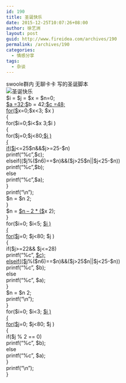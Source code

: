 ```yaml
---
id: 190
title: 圣诞快乐
date: 2015-12-25T10:07:26+08:00
author: 徐艺洲
layout: post
guid: http://www.fireidea.com/archives/190
permalink: /archives/190
categories:
  - 情感分享
tags:
  - 杂谈
---
```

<div id="sina_keyword_ad_area2" class="articalContent   newfont_family">
  <div>
    swoole群内 无聊卡卡 写的圣诞脚本
  </div>
  
  <div>
    <img src="http://simg.sinajs.cn/blog7style/images/common/sg_trans.gif" real_src ="http://ww3.sinaimg.cn/large/54ef3989jw1ezbofuirruj20e408adhf.jpg" ALT="圣诞快乐" TITLE="圣诞快乐" />
  </div>
  
  <div>
    <?php
  </div>
  
  <div>
    $i = $j = $x = $n=0;
  </div>
  
  <div>
    <a RENDER="ext" HREF="http://weibo.com/p/23067732;">$a =32;$</a>b = 42;<a RENDER="ext" HREF="http://weibo.com/p/23067748;%3C/div%3E%3Cdiv%3Efor(">$c =48;</a>
  </div>
  
  <div>
    <a RENDER="ext" HREF="http://weibo.com/p/23067748;%3C/div%3E%3Cdiv%3Efor(">for($</a>x=0;$x<3; $x )
  </div>
  
  <div>
    {
  </div>
  
  <div>
    for($i=0;$i<$x 3;$i )
  </div>
  
  <div>
    {
  </div>
  
  <div>
    for($j=0;$j<80;<a RENDER="ext" HREF="http://weibo.com/p/230677if(">$j )</a>
  </div>
  
  <div>
    <a RENDER="ext" HREF="http://weibo.com/p/230677if("> {</a>
  </div>
  
  <div>
    <a RENDER="ext" HREF="http://weibo.com/p/230677if("> if($</a>j<=25$n&&$j>=25-$n)
  </div>
  
  <div>
    printf(&#8220;%c&#8221;,$c);
  </div>
  
  <div>
    elseif(($j%($n6)==$n)&&($j>25$n||$j<25-$n))
  </div>
  
  <div>
    printf(&#8220;%c&#8221;,$b);
  </div>
  
  <div>
    else
  </div>
  
  <div>
    printf(&#8220;%c&#8221;,$a);
  </div>
  
  <div>
    }
  </div>
  
  <div>
    printf(&#8220;\n&#8221;);
  </div>
  
  <div>
    $n = $n 2;
  </div>
  
  <div>
    }
  </div>
  
  <div>
    $n = <a RENDER="ext" HREF="http://weibo.com/p/230677(">$n &#8211; 2 * ($</a>x 2);
  </div>
  
  <div>
    }
  </div>
  
  <div>
    for($i=0; $i<5; <a RENDER="ext" HREF="http://weibo.com/p/230677for(">$i )</a>
  </div>
  
  <div>
    <a RENDER="ext" HREF="http://weibo.com/p/230677for(">{</a>
  </div>
  
  <div>
    <a RENDER="ext" HREF="http://weibo.com/p/230677for("> for($</a>j=0; $j<80; $j )
  </div>
  
  <div>
    {
  </div>
  
  <div>
    if($j>=22&& $j<=28)
  </div>
  
  <div>
    printf(&#8220;%c&#8221;, <a RENDER="ext" HREF="http://weibo.com/p/230677if((">$c);</a>
  </div>
  
  <div>
    <a RENDER="ext" HREF="http://weibo.com/p/230677if(("> elseif(($</a>j%($n6)==$n)&&($j>25$n||$j<25-$n))
  </div>
  
  <div>
    printf(&#8220;%c&#8221;, $b);
  </div>
  
  <div>
    else
  </div>
  
  <div>
    printf(&#8220;%c&#8221;, $a);
  </div>
  
  <div>
    }
  </div>
  
  <div>
    $n = $n 2;
  </div>
  
  <div>
    printf(&#8220;\n&#8221;);
  </div>
  
  <div>
    }
  </div>
  
  <div>
    for($i=0; $i<3; <a RENDER="ext" HREF="http://weibo.com/p/230677for(">$i )</a>
  </div>
  
  <div>
    <a RENDER="ext" HREF="http://weibo.com/p/230677for(">{</a>
  </div>
  
  <div>
    <a RENDER="ext" HREF="http://weibo.com/p/230677for("> for($</a>j=0; $j<80; $j )
  </div>
  
  <div>
    {
  </div>
  
  <div>
    if($j % 2 == 0)
  </div>
  
  <div>
    printf(&#8220;%c&#8221;, $b);
  </div>
  
  <div>
    else
  </div>
  
  <div>
    printf(&#8220;%c&#8221;, $a);
  </div>
  
  <div>
    }
  </div>
  
  <div>
    printf(&#8220;\n&#8221;);
  </div>
  
  <div>
    }
  </div>